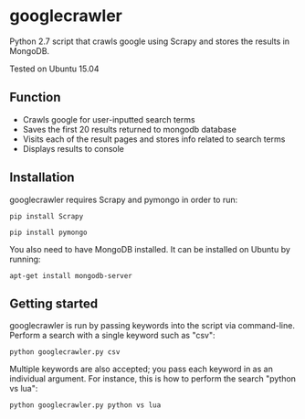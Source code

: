 # googlecrawler
Python 2.7 script that crawls google using Scrapy and stores the results in MongoDB.

Tested on Ubuntu 15.04

## Function
- Crawls google for user-inputted search terms
- Saves the first 20 results returned to mongodb database
- Visits each of the result pages and stores info related to search terms
- Displays results to console

## Installation
googlecrawler requires Scrapy and pymongo in order to run:
```
pip install Scrapy
```
```
pip install pymongo
```
You also need to have MongoDB installed. It can be installed on Ubuntu by running:
```
apt-get install mongodb-server
```

## Getting started
googlecrawler is run by passing keywords into the script via command-line. Perform a search with a single keyword such as "csv":
```
python googlecrawler.py csv
```
Multiple keywords are also accepted; you pass each keyword in as an individual argument. For instance, this is how to perform the search "python vs lua":
```
python googlecrawler.py python vs lua
```